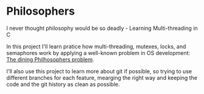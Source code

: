# Philosophers
I never thought philosophy would be so deadly - Learning Multi-threading in C

In this project I'll learn pratice how multi-threading, mutexes, locks, and semaphores work by applying a well-known problem in OS development: [The dining Philhosophers problem](https://en.wikipedia.org/wiki/Dining_philosophers_problem). 

I'll also use this project to learn more about git if possible, so trying to use different branches for each feature, mearging the right way and keeping the code and the git history as clean as possible.

